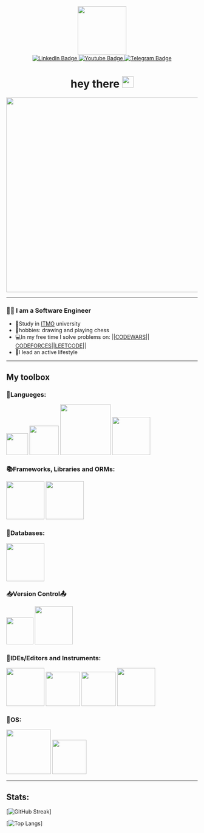 <div id = "header" align = "center">
  <img src="https://i.pinimg.com/originals/cb/a5/29/cba529666813fa5fc015bfbc92cdfbee.png" width ="128"/>
</div>

<div id="badges" align = "center">
  <a href = "">  
    <img src="https://img.shields.io/badge/LinkedIn-black?style=for-the-badge&logo=linkedin&logoColor=white" alt="LinkedIn Badge"/>
  </a>
  <a href="https://www.youtube.com/channel/UCPanrPMs_miYP8JfFZiUIBQ">
    <img src="https://img.shields.io/badge/YouTube-black?style=for-the-badge&logo=youtube&logoColor=white" alt="Youtube Badge"/>
  </a>   
  <a href="https://t.me/Juzy_Lagrange">
  <img src="https://img.shields.io/badge/Telegram-black?style=for-the-badge&logo=telegram&logoColor=white" alt="Telegram Badge"/>
  </a>
</div>

<div id="sbadge" align = "center">
  <img src="https://komarev.com/ghpvc/?username=JLL-Rudenko-Dmitriy&style=for-the-badge&color=red" alt=""/>
</div>

<h1 align = "center">
  hey there
  <img src="https://media.giphy.com/media/hvRJCLFzcasrR4ia7z/giphy.gif" width="30px"/>
</h1>


<div align="center">
  <img src="https://media.giphy.com/media/v1.Y2lkPTc5MGI3NjExZ3FseHBzMnFqMmlsaDQ2ajB1Y2E2dGd2amJ3anM4czVlZThwMTBnZSZlcD12MV9pbnRlcm5hbF9naWZfYnlfaWQmY3Q9Zw/gvxSarJqWaCqA3bgER/giphy.gif" width="512">
</div>  

---

### :man_technologist: I am a Software Engineer 
- :orange_book:Study in [ITMO](https://en.itmo.ru/en/page/42/Facts_&_Figures.htm) university
- :art:hobbies: drawing and playing chess
- :computer:In my free time I solve problems on: ||[CODEWARS](https://www.codewars.com/users/JLL.RudenkoDmitriy)|| [CODEFORCES](https://codeforces.com/profile/Ntpy_dpy)||[LEETCODE](https://leetcode.com/Dmitri_Rudenko/)||
- :basketball:I lead an active lifestyle

---


## My toolbox
### :page_with_curl:Langueges:
<div>
  <img src="https://img.shields.io/badge/c-black?style=for-the-badge&logo=c&logoColor=white&color=black" width="57px"/>
  <img src="https://img.shields.io/badge/c++-black?style=for-the-badge&logo=cplusplus&logoColor=white&color=black" width="77px"/>
  <img src="https://img.shields.io/badge/javascript-black?style=for-the-badge&logo=javascript&logoColor=white&color=black" width="133px"/>
  <img src="https://img.shields.io/badge/python-black?style=%22for-the-badge%22&logo=%22Python%22&logoColor=%22white%22" width="100px"/>
</div>


### :books:Frameworks, Libraries and ORMs:
<div>
  <img src="https://img.shields.io/badge/NodeJS-black?style=for-the-badge&logo=node.js&logoColor=white&color=black" width="100px"/>
  <img src="https://img.shields.io/badge/django-black?style=for-the-badge&logo=django&logoColor=white&color=black" width="100px"/>
</div>

###  :floppy_disk:Databases:
<div>
  <img src="https://img.shields.io/badge/Sqlite-black?style=for-the-badge&logo=sqlite&logoColor=white&color=black" width="100px"/>

###  :inbox_tray:Version Control:outbox_tray:
<div>
  <img src="https://img.shields.io/badge/GIT-black?style=for-the-badge&logo=git&logoColor=white&color=black" width="71px"/>
  <img src="https://img.shields.io/badge/GitHub-black?style=for-the-badge&logo=github&logoColor=white&color=black" width="100px"/>

### :wrench:IDEs/Editors and Instruments:
<div>
    <img src="https://img.shields.io/badge/VsCode-black?style=for-the-badge&logo=visual-studio-code&logoColor=white&color=black" width="100px"/>
    <img src="https://img.shields.io/badge/CMake-black?style=for-the-badge&logo=cmake&logoColor=white&color=black" width="90px"/>
    <img src="https://img.shields.io/badge/Clion-black?style=for-the-badge&logo=clion&logoColor=white&color=black" width="90px"/>
    <img src="https://img.shields.io/badge/Notion-black?style=for-the-badge&logo=notion&logoColor=white&color=black" width="100px"/>

### :electric_plug:OS:
  <img src="https://img.shields.io/badge/Windows-black?style=for-the-badge&logo=windows&logoColor=white&color=black" width="117px"/>
  <img src="https://img.shields.io/badge/Linux-black?style=for-the-badge&logo=ubuntu&logoColor=white&color=black" width="90px"/>
</div>

--- 

## Stats:
[![GitHub Streak](http://github-readme-streak-stats.herokuapp.com?user=JLL-Rudenko-Dmitriy&theme=javascript-dark&border_radius=5&card_width=496&background=44%2C000000%2CA9650AF5)]

[![Top Langs](https://github-readme-stats.vercel.app/api/top-langs/?username=JLL-Rudenko-Dmitriy&theme=great-gatsby)]


